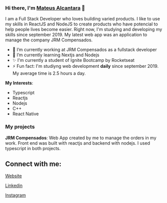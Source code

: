 ### Hi there, I'm [Mateus Alcantara](https://matscript.com) 👋

I am a Full Stack Developer who loves building varied products. I like to use my skills in ReactJS and NodeJS to create products who have potencial to help people lives become easier. Right now, I'm studying and developing my skills since september 2019. My latest web app was an application to manage the company JRM Compensados.

- 🔭 I’m currently working at JRM Compensados as a fullstack developer
- 🌱 I’m currently learning Nextjs and Nodejs
- ✨ I'm currently a student of Ignite Bootcamp by Rocketseat
- ⚡ Fun fact: I'm studiyng web development **daily** since september 2019. My average time is 2.5 hours a day.

**My Interests**:
- Typescript
- Reactjs
- Nodejs
- C++
- React Native

### My projects
**JRM Compensados**: Web App created by me to manage the orders in my work. Front end was built with reactjs and backend with nodejs. I used typescript in both projects.

## Connect with me:

<p align = "center">
  
[Website](https://www.matscript.com)
  
[Linkedin](https://www.linkedin.com/in/mat-alcantara/)
  
[Instagram](https://www.instagram.com/mat.alcantara)
</p>

